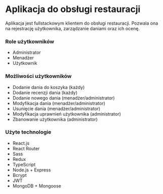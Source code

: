 # Aplikacja do obsługi restauracji

Aplikacja jest fullstackowym klientem do obsługi restauracji.
Pozwala ona na rejestrację użytkownika, zarządzanie daniami oraz ich ocenę.

### Role użytkowników

-   Administrator
-   Menadżer
-   Użytkownik

### Możliwości użytkowników

-   Dodanie dania do koszyka (każdy)
-   Dodanie recenzji dania (każdy)
-   Dodanie nowego dania (menadżer/administrator)
-   Modyfikacja dania (menadżer/administrator)
-   Usunięcie dania (menadżer/administrator)
-   Modyfikacja uprawnień użytkownika (administrator)
-   Zbanowanie użytkownika (administrator)

### Użyte technologie

-   React.js
-   React Router
-   Sass
-   Redux
-   TypeScript
-   Node.js + Express
-   Bcrypt
-   JWT
-   MongoDB + Mongoose
